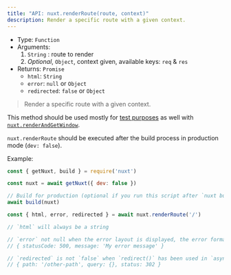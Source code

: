 ```yaml
---
title: "API: nuxt.renderRoute(route, context)"
description: Render a specific route with a given context.
---
```


- Type: `Function`
- Arguments:
  1. `String` : route to render
  2. *Optional*, `Object`, context given, available keys: `req` & `res`
- Returns: `Promise`
  - `html`: `String`
  - `error`: `null` or `Object`
  - `redirected`: `false` or `Object`

> Render a specific route with a given context.

This method should be used mostly for [test purposes](/guide/development-tools#end-to-end-testing) as well with [`nuxt.renderAndGetWindow`](/api/nuxt-render-and-get-window).

<div class="Alert Alert--orange">

`nuxt.renderRoute` should be executed after the build process in production mode (`dev: false`).

</div>

Example:

```js
const { getNuxt, build } = require('nuxt')

const nuxt = await getNuxt({ dev: false })

// Build for production (optional if you run this script after `nuxt build`)
await build(nuxt)

const { html, error, redirected } = await nuxt.renderRoute('/')

// `html` will always be a string

// `error` not null when the error layout is displayed, the error format is:
// { statusCode: 500, message: 'My error message' }

// `redirected` is not `false` when `redirect()` has been used in `asyncData()` or `fetch()`
// { path: '/other-path', query: {}, status: 302 }
```
